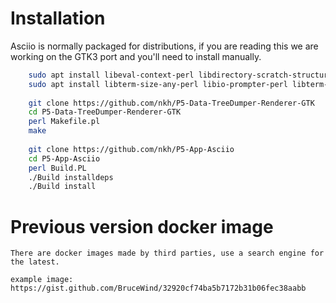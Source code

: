 # Installation

Asciio is normally packaged for distributions, if you are reading this we are
working on the  GTK3 port and you'll need to install manually.

```bash
    sudo apt install libeval-context-perl libdirectory-scratch-structured-perl libfile-homedir-perl libgtk3-perl
    sudo apt install libterm-size-any-perl libio-prompter-perl libterm-termkey-perl
    
    git clone https://github.com/nkh/P5-Data-TreeDumper-Renderer-GTK
    cd P5-Data-TreeDumper-Renderer-GTK
    perl Makefile.pl
    make
    
    git clone https://github.com/nkh/P5-App-Asciio
    cd P5-App-Asciio
    perl Build.PL
    ./Build installdeps 
    ./Build install
```

# Previous version docker image

    There are docker images made by third parties, use a search engine for
    the latest.

    example image:
    https://gist.github.com/BruceWind/32920cf74ba5b7172b31b06fec38aabb


